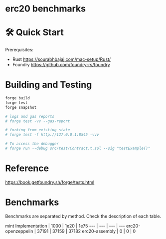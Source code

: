 # erc20 benchmarks

# 🛠 Quick Start
Prerequisites: 
- Rust https://sourabhbajaj.com/mac-setup/Rust/
- Foundry https://github.com/foundry-rs/foundry

# Building and Testing
```bash
forge build
forge test 
forge snapshot

# logs and gas reports
# forge test -vv --gas-report

# forking from existing state
# forge test -f http://127.0.0.1:8545 -vvv

# To access the debugger
# forge run --debug src/test/Contract.t.sol --sig "testExample()"
```
# Reference
https://book.getfoundry.sh/forge/tests.html

# Benchmarks
Benchmarks are separated by method. Check the description of each table.

mint
Implementation | 1000 | 1e20 | 1e75
--- | --- | --- | --- 
erc20-openzeppelin | 37191 | 37159 | 37182
erc20-assembly | 0 | 0 | 0 